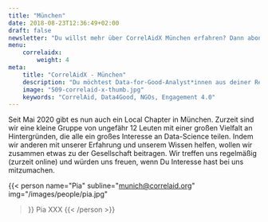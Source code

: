 ```yaml
---
title: "München"
date: 2018-08-23T12:36:49+02:00
draft: false
newsletter: "Du willst mehr über CorrelAidX München erfahren? Dann abonniere unseren Newsletter!"
menu: 
    correlaidx:
        weight: 4
meta:
    title: "CorrelAidX - München"
    description: "Du möchtest Data-for-Good-Analyst*innen aus deiner Region kennenlernen und zusammen Daten für den guten Zweck nutzen? Mit CorrelAidX bringen wir Data for Good in deine Stadt!"
    image: "509-correlaid-x-thumb.jpg"
    keywords: "CorrelAid, Data4Good, NGOs, Engagement 4.0"
---
```




Seit Mai 2020 gibt es nun auch ein Local Chapter in München. Zurzeit sind wir eine kleine Gruppe von ungefähr 12 Leuten mit einer großen Vielfalt an Hintergründen, die alle ein großes Interesse an Data-Science teilen. Indem wir anderen mit unserer Erfahrung und unserem Wissen helfen, wollen wir zusammen etwas zu der Gesellschaft beitragen. Wir treffen uns regelmäßig (zurzeit online) und würden uns freuen, wenn Du Interesse hast bei uns mitzumachen. 


{{< person 
    name="Pia"
    subline="munich@correlaid.org"
    img="/images/people/pia.jpg"
>}}
Pia XXX
{{< /person >}}
